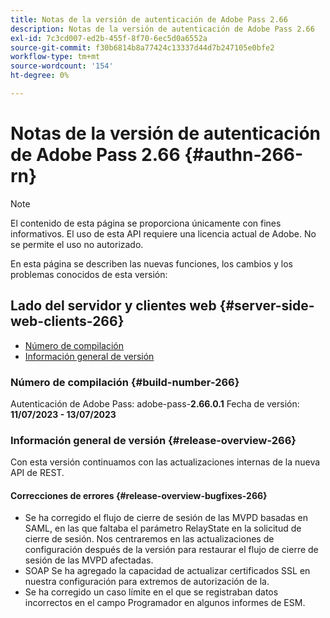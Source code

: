 ```yaml
---
title: Notas de la versión de autenticación de Adobe Pass 2.66
description: Notas de la versión de autenticación de Adobe Pass 2.66
exl-id: 7c3cd007-ed2b-455f-8f70-6ec5d0a6552a
source-git-commit: f30b6814b8a77424c13337d44d7b247105e0bfe2
workflow-type: tm+mt
source-wordcount: '154'
ht-degree: 0%

---
```


# Notas de la versión de autenticación de Adobe Pass 2.66 {#authn-266-rn}

>[!NOTE]
>
>El contenido de esta página se proporciona únicamente con fines informativos. El uso de esta API requiere una licencia actual de Adobe. No se permite el uso no autorizado.

En esta página se describen las nuevas funciones, los cambios y los problemas conocidos de esta versión:

## Lado del servidor y clientes web {#server-side-web-clients-266}

* [Número de compilación](#build-number-266)
* [Información general de versión](#release-overview-266)

### Número de compilación {#build-number-266}

Autenticación de Adobe Pass: adobe-pass-**2.66.0.1**
Fecha de versión: **11/07/2023 - 13/07/2023**

### Información general de versión {#release-overview-266}

Con esta versión continuamos con las actualizaciones internas de la nueva API de REST.

#### Correcciones de errores {#release-overview-bugfixes-266}

* Se ha corregido el flujo de cierre de sesión de las MVPD basadas en SAML, en las que faltaba el parámetro RelayState en la solicitud de cierre de sesión. Nos centraremos en las actualizaciones de configuración después de la versión para restaurar el flujo de cierre de sesión de las MVPD afectadas.
* SOAP Se ha agregado la capacidad de actualizar certificados SSL en nuestra configuración para extremos de autorización de la.
* Se ha corregido un caso límite en el que se registraban datos incorrectos en el campo Programador en algunos informes de ESM.
